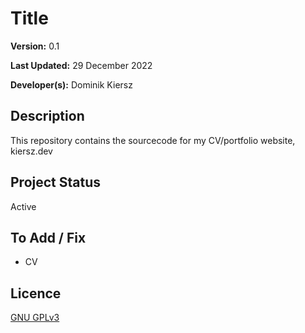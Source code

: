 # Title

**Version:** 0.1

**Last Updated:** 29 December 2022

**Developer(s):** Dominik Kiersz

## Description

This repository contains the sourcecode for my CV/portfolio website, kiersz.dev

## Project Status

Active

## To Add / Fix

* CV

## Licence

[GNU GPLv3](https://www.gnu.org/licenses/gpl-3.0.en.html)
